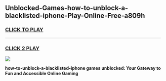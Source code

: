 
## Unblocked-Games-how-to-unblock-a-blacklisted-iphone-Play-Online-Free-a809h
<h3>
<a href="https://premium76.site?title=how-to-unblock-a-blacklisted-iphone&ref=26A">CLICK TO PLAY</a></h3>
<hr>

<h3>
<a href="https://premium76.site?title=how-to-unblock-a-blacklisted-iphone&ref=26A">CLICK 2 PLAY</a>
  
</h3>

<a href="https://premium76.site?title=how-to-unblock-a-blacklisted-iphone&ref=26A"><img src="https://clearcache.store/games.png"></a>


**how-to-unblock-a-blacklisted-iphone games unblocked: Your Gateway to Fun and Accessible Online Gaming**
